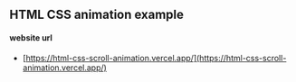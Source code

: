 ## HTML CSS animation example

#### website url
- [https://html-css-scroll-animation.vercel.app/](https://html-css-scroll-animation.vercel.app/)